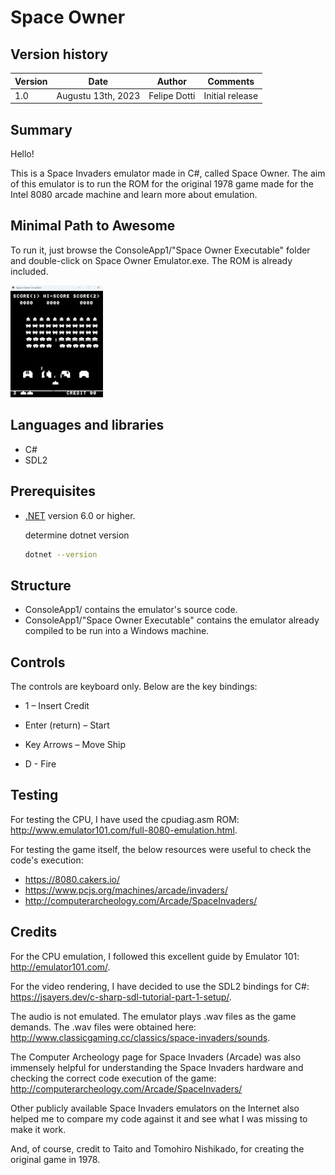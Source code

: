 # Space Owner

## Version history

Version|Date|Author|Comments
-------|----|----|--------
1.0|Augustu 13th, 2023|Felipe Dotti|Initial release

## Summary

Hello!

This is a Space Invaders emulator made in C#, called Space Owner. The aim of this emulator is to run the ROM for the original 1978 game made for the Intel 8080 arcade machine and learn more about emulation.

## Minimal Path to Awesome

To run it, just browse the ConsoleApp1/"Space Owner Executable" folder and double-click on Space Owner Emulator.exe. The ROM is already included.

![Tab Personal SSO QuickstartGif](GitAssets/SpaceOwner.gif)  

## Languages and libraries

- C#
- SDL2

## Prerequisites

* [.NET](https://dotnet.microsoft.com/en-us/download) version 6.0 or higher.

  determine dotnet version
  ```bash
  dotnet --version
  ```

## Structure

- ConsoleApp1/ contains the emulator's source code.
- ConsoleApp1/"Space Owner Executable" contains the emulator already compiled to be run into a Windows machine.

## Controls

The controls are keyboard only. Below are the key bindings:


- 1 – Insert Credit

- Enter (return) – Start

- Key Arrows – Move Ship

- D - Fire

## Testing

For testing the CPU, I have used the cpudiag.asm ROM: http://www.emulator101.com/full-8080-emulation.html.

For testing the game itself, the below resources were useful to check the code's execution:

- https://8080.cakers.io/
- https://www.pcjs.org/machines/arcade/invaders/
- http://computerarcheology.com/Arcade/SpaceInvaders/

## Credits


For the CPU emulation, I followed this excellent guide by Emulator 101: http://emulator101.com/.

For the video rendering, I have decided to use the SDL2 bindings for C#: https://jsayers.dev/c-sharp-sdl-tutorial-part-1-setup/.

The audio is not emulated. The emulator plays .wav files as the game demands. The .wav files were obtained here: http://www.classicgaming.cc/classics/space-invaders/sounds.

The Computer Archeology page for Space Invaders (Arcade) was also immensely helpful for understanding the Space Invaders hardware and checking the correct code execution of the game: http://computerarcheology.com/Arcade/SpaceInvaders/

Other publicly available Space Invaders emulators on the Internet also helped me to compare my code against it and see what I was missing to make it work.

And, of course, credit to Taito and Tomohiro Nishikado, for creating the original game in 1978.
